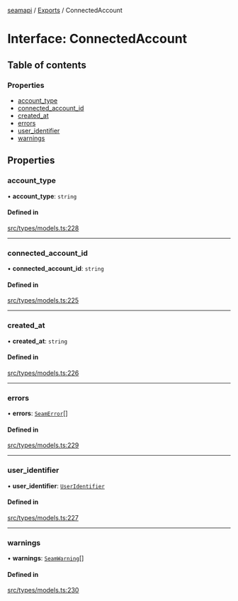 [seamapi](../README.md) / [Exports](../modules.md) / ConnectedAccount

# Interface: ConnectedAccount

## Table of contents

### Properties

- [account\_type](ConnectedAccount.md#account_type)
- [connected\_account\_id](ConnectedAccount.md#connected_account_id)
- [created\_at](ConnectedAccount.md#created_at)
- [errors](ConnectedAccount.md#errors)
- [user\_identifier](ConnectedAccount.md#user_identifier)
- [warnings](ConnectedAccount.md#warnings)

## Properties

### account\_type

• **account\_type**: `string`

#### Defined in

[src/types/models.ts:228](https://github.com/seamapi/javascript/blob/main/src/types/models.ts#L228)

___

### connected\_account\_id

• **connected\_account\_id**: `string`

#### Defined in

[src/types/models.ts:225](https://github.com/seamapi/javascript/blob/main/src/types/models.ts#L225)

___

### created\_at

• **created\_at**: `string`

#### Defined in

[src/types/models.ts:226](https://github.com/seamapi/javascript/blob/main/src/types/models.ts#L226)

___

### errors

• **errors**: [`SeamError`](SeamError.md)[]

#### Defined in

[src/types/models.ts:229](https://github.com/seamapi/javascript/blob/main/src/types/models.ts#L229)

___

### user\_identifier

• **user\_identifier**: [`UserIdentifier`](UserIdentifier.md)

#### Defined in

[src/types/models.ts:227](https://github.com/seamapi/javascript/blob/main/src/types/models.ts#L227)

___

### warnings

• **warnings**: [`SeamWarning`](SeamWarning.md)[]

#### Defined in

[src/types/models.ts:230](https://github.com/seamapi/javascript/blob/main/src/types/models.ts#L230)
